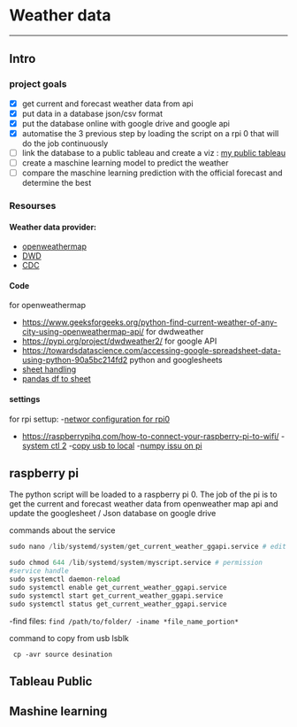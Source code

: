 # Weather data 
-----

## Intro

### project goals
 - [x] get current and forecast weather data from api
 - [x] put data in a database json/csv format
 - [x] put the database online with google drive and google api
 - [x] automatise the 3 previous step by loading the script on a rpi 0 that will do the job continuously
 - [ ] link the database to a public tableau and create a viz : [my public tableau](https://public.tableau.com/profile/mathieu.provost#!/)
 - [ ] create a maschine learning model to predict the weather 
 - [ ] compare the maschine learning prediction with the official forecast and determine the best
 
### Resourses 

#### Weather data provider:
- [openweathermap](https://openweathermap.org/)
- [DWD](https://www.dwd.de/)
- [CDC](https://cdc.dwd.de/portal/)

#### Code
for openweathermap
- https://www.geeksforgeeks.org/python-find-current-weather-of-any-city-using-openweathermap-api/
for dwdweather
- https://pypi.org/project/dwdweather2/
for google API
- https://towardsdatascience.com/accessing-google-spreadsheet-data-using-python-90a5bc214fd2
python and googlesheets
- [sheet handling](https://www.twilio.com/blog/2017/02/an-easy-way-to-read-and-write-to-a-google-spreadsheet-in-python.html)
- [pandas df to sheet](https://towardsdatascience.com/using-python-to-push-your-pandas-dataframe-to-google-sheets-de69422508f)

#### settings
for rpi settup:
 -[networ configuration for rpi0](https://kerneldriver.wordpress.com/2012/10/21/configuring-wpa2-using-wpa_supplicant-on-the-raspberry-pi/)
 - https://raspberrypihq.com/how-to-connect-your-raspberry-pi-to-wifi/
 -[system ctl 2](https://www.dexterindustries.com/howto/run-a-program-on-your-raspberry-pi-at-startup/)
 -[copy usb to local](https://www.raspberrypi-spy.co.uk/2014/05/how-to-mount-a-usb-flash-disk-on-the-raspberry-pi/)
 -[numpy issu on pi](https://github.com/numpy/numpy/issues/14772)


## raspberry pi

The python script will be loaded to a raspberry pi 0. The job of the pi is to get the current and forecast weather data
 from openweather map api and update the googlesheet / Json database on google drive

 commands about the service
```python
sudo nano /lib/systemd/system/get_current_weather_ggapi.service # edit

sudo chmod 644 /lib/systemd/system/myscript.service # permission
#service handle
sudo systemctl daemon-reload 
sudo systemctl enable get_current_weather_ggapi.service
sudo systemctl start get_current_weather_ggapi.service
sudo systemctl status get_current_weather_ggapi.service
```

 -find files:
  ```find /path/to/folder/ -iname *file_name_portion*```

command to copy from usb
lsblk

``` cp -avr source desination```



 ## Tableau Public

 ## Mashine learning